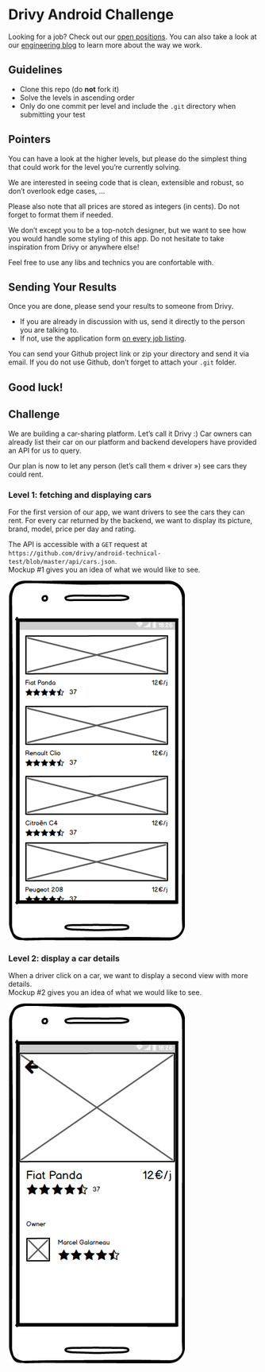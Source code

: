 # Drivy Android Challenge
Looking for a job? Check out our [open positions](https://en.drivy.com/jobs).
You can also take a look at our [engineering blog](https://drivy.engineering/) to learn more about the way we work.

## Guidelines
- Clone this repo (do **not** fork it)
- Solve the levels in ascending order
- Only do one commit per level and include the `.git` directory when submitting your test

## Pointers
You can have a look at the higher levels, but please do the simplest thing that could work for the level you’re currently solving.

We are interested in seeing code that is clean, extensible and robust, so don’t overlook edge cases, …

Please also note that all prices are stored as integers (in cents). Do not forget to format them if needed.

We don’t except you to be a top-notch designer, but we want to see how you would handle some styling of this app. Do not hesitate to take inspiration from Drivy or anywhere else!

Feel free to use any libs and technics you are confortable with.

## Sending Your Results
Once you are done, please send your results to someone from Drivy.

- If you are already in discussion with us, send it directly to the person you are talking to.
- If not, use the application form [on every job listing](https://en.drivy.com/jobs).

You can send your Github project link or zip your directory and send it via email.
If you do not use Github, don’t forget to attach your `.git` folder.

Good luck!
---

## Challenge
We are building a car-sharing platform. Let’s call it Drivy :)
Car owners can already list their car on our platform and backend developers have provided an API for us to query.

Our plan is now to let any person (let’s call them « driver ») see cars they could rent.

### Level 1: fetching and displaying cars

For the first version of our app, we want drivers to see the cars they can rent. For every car returned by the backend, we want to display its picture, brand, model, price per day and rating.

The API is accessible with a `GET` request at `https://github.com/drivy/android-technical-test/blob/master/api/cars.json`.  
Mockup #1 gives you an idea of what we would like to see.

![Mockup #1](list.png?raw=true "Mockup #1")

### Level 2: display a car details

When a driver click on a car, we want to display a second view with more details.  
Mockup #2 gives you an idea of what we would like to see.

![Mockup #2](details.png?raw=true "Mockup #2")